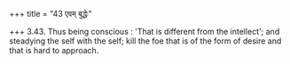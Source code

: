 +++
title = "43 एवम् बुद्धेः"

+++
3.43. Thus being conscious : 'That is different from the intellect'; and
steadying the self with the self; kill the foe that is of the form of
desire and that is hard to approach.
